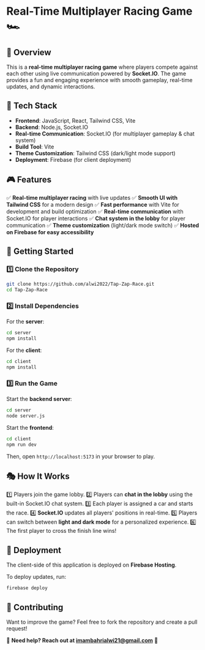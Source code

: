 # Real-Time Multiplayer Racing Game 🏎️

## 🚀 Overview

This is a **real-time multiplayer racing game** where players compete against each other using live communication powered by **Socket.IO**. The game provides a fun and engaging experience with smooth gameplay, real-time updates, and dynamic interactions.

## 🔧 Tech Stack

- **Frontend**: JavaScript, React, Tailwind CSS, Vite
- **Backend**: Node.js, Socket.IO
- **Real-time Communication**: Socket.IO (for multiplayer gameplay & chat system)
- **Build Tool**: Vite
- **Theme Customization**: Tailwind CSS (dark/light mode support)
- **Deployment**: Firebase (for client deployment)

## 🎮 Features

✅ **Real-time multiplayer racing** with live updates
✅ **Smooth UI with Tailwind CSS** for a modern design
✅ **Fast performance** with Vite for development and build optimization
✅ **Real-time communication** with Socket.IO for player interactions
✅ **Chat system in the lobby** for player communication
✅ **Theme customization** (light/dark mode switch)
✅ **Hosted on Firebase for easy accessibility**

## 🚀 Getting Started

### 1️⃣ Clone the Repository

```sh
git clone https://github.com/alwi2022/Tap-Zap-Race.git
cd Tap-Zap-Race
```

### 2️⃣ Install Dependencies

For the **server**:

```sh
cd server
npm install
```

For the **client**:

```sh
cd client
npm install
```

### 3️⃣ Run the Game

Start the **backend server**:

```sh
cd server
node server.js
```

Start the **frontend**:

```sh
cd client
npm run dev
```

Then, open `http://localhost:5173` in your browser to play.

## 🎭 How It Works

1️⃣ Players join the game lobby.
2️⃣ Players can **chat in the lobby** using the built-in Socket.IO chat system.
3️⃣ Each player is assigned a car and starts the race.
4️⃣ **Socket.IO** updates all players' positions in real-time.
5️⃣ Players can switch between **light and dark mode** for a personalized experience.
6️⃣ The first player to cross the finish line wins!

## 🚀 Deployment

The client-side of this application is deployed on **Firebase Hosting**.

To deploy updates, run:

```sh
firebase deploy
```

## 📌 Contributing

Want to improve the game? Feel free to fork the repository and create a pull request!

📩 **Need help? Reach out at [imambahrialwi21@gmail.com](mailto:imambahrialwi21@gmail.com)** 🚀

